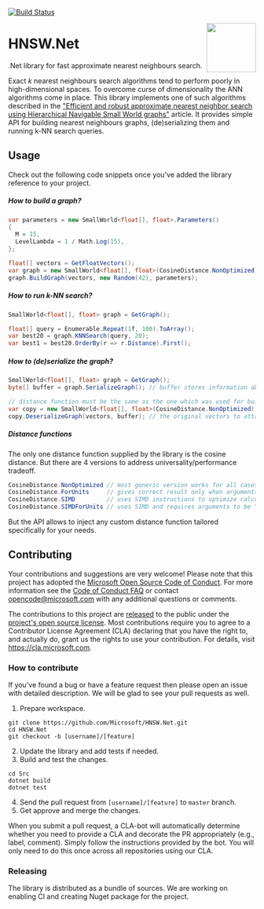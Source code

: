[![Build Status](https://dev.azure.com/curiosity-ai/mosaik/_apis/build/status/hnsw-sharp?branchName=master)](https://dev.azure.com/curiosity-ai/mosaik/_build/latest?definitionId=7&branchName=master)

<a href="https://curiosity.ai"><img src="https://curiosity.ai/media/cat.color.square.svg" width="100" height="100" align="right" /></a>


# HNSW.Net
.Net library for fast approximate nearest neighbours search.

Exact _k_ nearest neighbours search algorithms tend to perform poorly in high-dimensional spaces. To overcome curse of dimensionality the ANN algorithms come in place. This library implements one of such algorithms described in the ["Efficient and robust approximate nearest neighbor search using Hierarchical Navigable Small World graphs"](https://arxiv.org/ftp/arxiv/papers/1603/1603.09320.pdf) article. It provides simple API for building nearest neighbours graphs, (de)serializing them and running k-NN search queries.

## Usage
Check out the following code snippets once you've added the library reference to your project.
##### How to build a graph?
```c#
var parameters = new SmallWorld<float[], float>.Parameters()
{
  M = 15,
  LevelLambda = 1 / Math.Log(15),
};

float[] vectors = GetFloatVectors();
var graph = new SmallWorld<float[], float>(CosineDistance.NonOptimized);
graph.BuildGraph(vectors, new Random(42), parameters);
```
##### How to run k-NN search?
```c#
SmallWorld<float[], float> graph = GetGraph();

float[] query = Enumerable.Repeat(1f, 100).ToArray();
var best20 = graph.KNNSearch(query, 20);
var best1 = best20.OrderBy(r => r.Distance).First();
```
##### How to (de)serialize the graph?
```c#
SmallWorld<float[], float> graph = GetGraph();
byte[] buffer = graph.SerializeGraph(); // buffer stores information about parameters and graph edges

// distance function must be the same as the one which was used for building the original graph
var copy = new SmallWorld<float[], float>(CosineDistance.NonOptimized);
copy.DeserializeGraph(vectors, buffer); // the original vectors to attach to the "copy" vertices
```
##### Distance functions
The only one distance function supplied by the library is the cosine distance. But there are 4 versions to address universality/performance tradeoff.
```c#
CosineDistance.NonOptimized // most generic version works for all cases
CosineDistance.ForUnits     // gives correct result only when arguments are "unit" vectors
CosineDistance.SIMD         // uses SIMD instructions to optimize calculations
CosineDistance.SIMDForUnits // uses SIMD and requires arguments to be "units"
```
But the API allows to inject any custom distance function tailored specifically for your needs.

## Contributing
Your contributions and suggestions are very welcome! 
Please note that this project has adopted the [Microsoft Open Source Code of Conduct](https://opensource.microsoft.com/codeofconduct/). For more information see the [Code of Conduct FAQ](https://opensource.microsoft.com/codeofconduct/faq/) or contact [opencode@microsoft.com](mailto:opencode@microsoft.com) with any additional questions or comments.

The contributions to this project are [released](https://help.github.com/articles/github-terms-of-service/#6-contributions-under-repository-license) to the public under the [project's open source license](LICENSE). Most contributions require you to agree to a Contributor License Agreement (CLA) declaring that you have the right to, and actually do, grant us the rights to use your contribution. For details, visit https://cla.microsoft.com.

### How to contribute
If you've found a bug or have a feature request then please open an issue with detailed description.
We will be glad to see your pull requests as well.

1. Prepare workspace.
```
git clone https://github.com/Microsoft/HNSW.Net.git
cd HNSW.Net
git checkout -b [username]/[feature]
```
2. Update the library and add tests if needed.
3. Build and test the changes.
```
cd Src
dotnet build
dotnet test
```
4. Send the pull request from `[username]/[feature]` to `master` branch.
5. Get approve and merge the changes.

When you submit a pull request, a CLA-bot will automatically determine whether you need to provide a CLA and decorate the PR appropriately (e.g., label, comment). Simply follow the instructions provided by the bot. You will only need to do this once across all repositories using our CLA.

### Releasing
The library is distributed as a bundle of sources.
We are working on enabling CI and creating Nuget package for the project.

